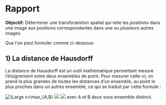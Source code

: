 # Rapport

**Objectif:** Déterminer une transforamtion spatial qui relie les positions dans une image aux positions correspondantes dans une ou plusieurs autres images.

Que l'on peut formuler comme ci-dessous:

## 1) La distance de Hausdorff

La distance de Hausdorff est un outil mathématique permettant  mesure l’éloignement entre deux ensembles de point. Pour mesurer celle-ci, on prend la plus grandes de toutes les distances d’un ensemble, au point le plus proches dans un autres ensemble, ce qui se traduit par cette formule :

<img src="https://latex.codecogs.com/svg.latex?\Large&space;h(A,B)=\max{({\min{d(a,b)})}" title="\Large x=\max_{A,B}" />
<img src="https://latex.codecogs.com/svg.latex?\Large&space;a\in A"/>
<img src="https://latex.codecogs.com/svg.latex?\Large&space;b\in B"/>
avec A et B deux sous ensemble distinct.

